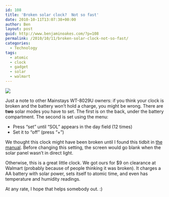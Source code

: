 ```yaml
---
id: 108
title: 'Broken solar clock?  Not so fast'
date: 2010-10-11T13:07:38+00:00
author: Ben
layout: post
guid: http://www.benjaminoakes.com/?p=108
permalink: /2010/10/11/broken-solar-clock-not-so-fast/
categories:
  - Technology
tags:
  - atomic
  - clock
  - gadget
  - solar
  - walmart
---
```

[<img class="preview" src="http://media.benjaminoakes.com/2010/Broken solar clock%20Not so fast/Mainstays WT-8029U.jpg" />](http://media.benjaminoakes.com/2010/Broken%20solar%20clock%20Not%20so%20fast/Mainstays%20WT-8029U.jpg)

Just a note to other Mainstays WT-8029U owners: if you think your clock is broken and the battery won&#8217;t hold a charge, you might be wrong. There are **two** solar modes you have to set. The first is on the back, under the battery compartment. The second is set using the menu:

  * Press &#8220;set&#8221; until &#8220;SOL&#8221; appears in the day field (12 times)
  * Set it to &#8220;off&#8221; (press &#8220;+&#8221;)

We thought this clock might have been broken until I found this tidbit in [the manual](http://www.lacrossetechnology.com/8029/manual.pdf). Before changing this setting, the screen would go blank when the solar panel wasn&#8217;t in direct light.

Otherwise, this is a great little clock. We got ours for $9 on clearance at Walmart (probably because of people thinking it was broken). It charges a AA battery with solar power, sets itself to atomic time, and even has temperature and humidity readings.

At any rate, I hope that helps somebody out. :)
